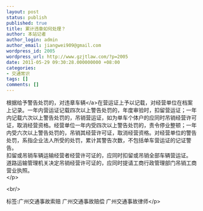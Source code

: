 ```yaml
---
layout: post
status: publish
published: true
title: 累计违章如何处理？
author: 本站记者
author_login: admin
author_email: jiangwei909@gmail.com
wordpress_id: 2005
wordpress_url: http://www.gzjtlaw.com/?p=2005
date: 2011-05-29 09:30:28.000000000 +08:00
categories:
- 交通常识
tags: []
comments: []
---
```

<p>根据给予警告处罚的，对违章<a>车辆<&#47;a>在营运证上予以记载，对经营单位在档案上记录。一年内营运证记载四次以上警告处罚的，年度审验时，扣留营运证；一年内记载六次以上警告处罚的，吊销营运证，如为单车个体户的应同时吊销经营许可证，取消经营资格。经营单位一年内受四次以上警告处罚的，责令停业整顿；一年内受六次以上警告处罚的，吊销其经营许可证，取消经营资格。对经营单位的警告处罚，系指企业法人所受的处罚，累计其警告次数，不包括单车营运证的记证警告。<br> 扣留或吊销车辆运输经营者经营许可证的，应同时扣留或吊销全部车辆营运证。<br> 道路运输管理机关决定吊销经营许可证的，应同时提请工商行政管理部门吊销工商营业执照。<br><&#47;p><br&#47;><p>标签:广州交通事故索赔 广州交通事故赔偿 广州交通事故律师<&#47;p>
